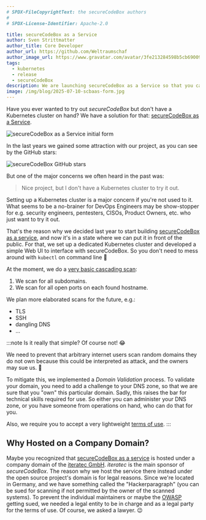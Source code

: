 ```yaml
---
# SPDX-FileCopyrightText: the secureCodeBox authors
#
# SPDX-License-Identifier: Apache-2.0

title: secureCodeBox as a Service
author: Sven Strittmatter
author_title: Core Developer
author_url: https://github.com/Weltraumschaf
author_image_url: https://www.gravatar.com/avatar/3fe213284598b5cb69009665902c77a1
tags:
  - kubernetes
  - release
  - secureCodeBox
description: We are launching secureCodeBox as a Service so that you can try it out without your own Kubernetes cluster.
image: /img/blog/2025-07-10-scbaas-form.jpg
---
```


Have you ever wanted to try out _secureCodeBox_ but don't have a Kubernetes cluster on hand? We have a solution for that: [secureCodeBox as a Service](https://scb.iteratec.de).

![secureCodeBox as a Service initial form](/img/blog/2025-07-10-scbaas-form.jpg)

<!--truncate-->

In the last years we gained some attraction with our project, as you can see by the GitHub stars:

![secureCodeBox GitHub stars](/img/blog/2025-07-10-scb-stars.svg)

But one of the major concerns we often heard in the past was:

> Nice project, but I don't have a Kubernetes cluster to try it out.

Setting up a Kubernetes cluster is a major concern if you're not used to it. What seems to be a no-brainer for DevOps Engineers may be show-stopper for e.g. security engineers, pentesters, CISOs, Product Owners, etc. who just want to try it out.

That's the reason why we decided last year to start building [secureCodeBox as a service](https://scb.iteratec.de), and now it's in a state where we can put it in front of the public. For that, we set up a dedicated Kubernetes cluster and developed a simple Web UI to interface with secureCodeBox. So you don't need to mess around with `kubectl` on command line 🤗

At the moment, we do a [very basic cascading scan](https://scb.iteratec.de/about):

1. We scan for all subdomains.
2. We scan for all open ports on each found hostname.

We plan more elaborated scans for the future, e.g.:

- TLS
- SSH
- dangling DNS
- ...

:::note Is it really that simple?
Of course not! 😂

We need to prevent that arbitrary internet users scan random domains they do not own because this could be interpreted as attack, and the owners may sue us. 😬

To mitigate this, we implemented a _Domain Validation_ process. To validate your domain, you need to add a challenge to your DNS zone, so that we are sure that you "own" this particular domain. Sadly, this raises the bar for technical skills required for use. So either you can administer your DNS zone, or you have someone from operations on hand, who can do that for you. 

Also, we require you to accept a very lightweight [terms of use](https://scb.iteratec.de/terms). 
:::

## Why Hosted on a Company Domain?

Maybe you recognized that [secureCodeBox as a service](https://scb.iteratec.de) is hosted under a company domain of the [iteratec GmbH](https://www.iteratec.com). _iteratec_ is the main sponsor of _secureCodeBox_. The reason why we host the service there instead under the open source project's domain is for legal reasons. Since we're located in Germany, and we have something called the "Hackerparagraph" (you can be sued for scanning if not permitted by the owner of the scanned systems). To prevent the individual maintainers or maybe the [OWASP](https://www.owasp.org) getting sued, we needed a legal entity to be in charge and as a legal party for the terms of use. Of course, we asked a lawyer. 😉
